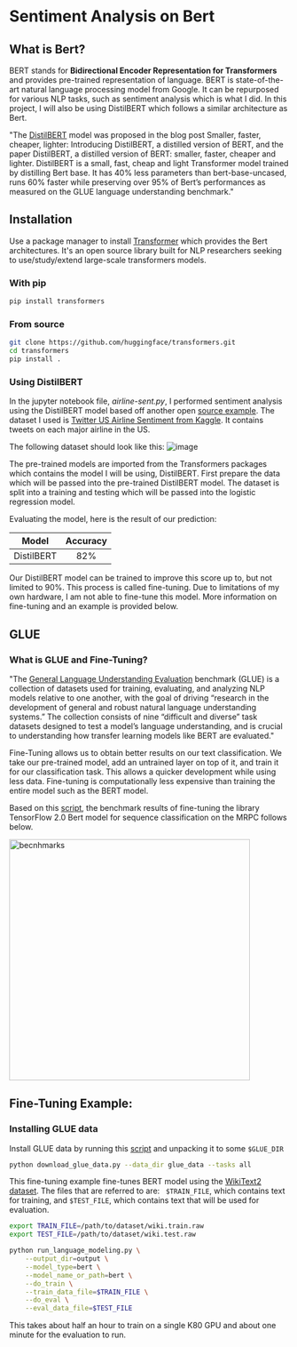 # Sentiment Analysis on Bert

## What is Bert?
BERT stands for __Bidirectional Encoder Representation for Transformers__ and provides pre-trained representation of language. BERT is state-of-the-art natural language processing model from Google. It can be repurposed for various NLP tasks, such as sentiment analysis which is what I did. In this project, I will also be using DistilBERT which follows a similar architecture as Bert.

"The [DistilBERT](https://huggingface.co/transformers/model_doc/distilbert.html) model was proposed in the blog post Smaller, faster, cheaper, lighter: Introducing DistilBERT, a distilled version of BERT, and the paper DistilBERT, a distilled version of BERT: smaller, faster, cheaper and lighter. DistilBERT is a small, fast, cheap and light Transformer model trained by distilling Bert base. It has 40% less parameters than bert-base-uncased, runs 60% faster while preserving over 95% of Bert’s performances as measured on the GLUE language understanding benchmark."

## Installation

Use a package manager to install [Transformer](https://huggingface.co/transformers/index.html) which provides the Bert architectures. It's an open source library built for NLP researchers seeking to use/study/extend large-scale transformers models.

### With pip
```bash
pip install transformers
```
### From source
```bash
git clone https://github.com/huggingface/transformers.git
cd transformers
pip install .
```
### Using DistilBERT
In the jupyter notebook file, _airline-sent.py_, I performed sentiment analysis using the DistilBERT model based off another open [source example](https://github.com/jalammar/jalammar.github.io/tree/master/notebooks/bert). The dataset I used is [Twitter US Airline Sentiment from Kaggle](https://www.kaggle.com/crowdflower/twitter-airline-sentiment). It contains tweets on each major airline in the US.

The following dataset should look like this:
![image](https://user-images.githubusercontent.com/14842967/81838842-b6624700-9514-11ea-8529-908be57d2766.png)


The pre-trained models are imported from the Transformers packages which contains the model I will be using, DistilBERT. First prepare the data which will be passed into the pre-trained DistilBERT model. The dataset is split into a training and testing which will be passed into the logistic regression model.

Evaluating the model, here is the result of our prediction: 

| Model    |      Accuracy |
|----------|:-------------:|
|DistilBERT |   82%        |


Our DistilBERT model can be trained to improve this score up to, but not limited to 90%. This process is called fine-tuning. Due to limitations of my own hardware, I am not able to fine-tune this model. More information on fine-tuning and an example is provided below.

## GLUE


### What is GLUE and Fine-Tuning?

"The [General Language Understanding Evaluation](https://mccormickml.com/2019/11/05/GLUE/) benchmark (GLUE) is a collection of datasets used for training, evaluating, and analyzing NLP models relative to one another, with the goal of driving “research in the development of general and robust natural language understanding systems.” The collection consists of nine “difficult and diverse” task datasets designed to test a model’s language understanding, and is crucial to understanding how transfer learning models like BERT are evaluated."

Fine-Tuning allows us to obtain better results on our text classification. We take our pre-trained model, add an untrained layer on top of it, and train it for our classification task. This allows a quicker development while using less data. Fine-tuning is computationally less expensive than training the entire model such as the BERT model.

Based on this [script](https://github.com/huggingface/transformers/blob/master/examples/text-classification/run_tf_glue.py), the benchmark results of fine-tuning the library TensorFlow 2.0 Bert model for sequence classification on the MRPC follows below.

<img width="434" alt="becnhmarks" src="https://user-images.githubusercontent.com/14842967/81595312-462ab880-9390-11ea-944d-5eda5bccca4c.png">


## Fine-Tuning Example:

### Installing GLUE data
Install GLUE data by running this [script](https://gist.github.com/W4ngatang/60c2bdb54d156a41194446737ce03e2e) and unpacking it to some ```$GLUE_DIR```
```bash
python download_glue_data.py --data_dir glue_data --tasks all
```

This fine-tuning example fine-tunes BERT model using the [WikiText2 dataset](https://blog.einstein.ai/the-wikitext-long-term-dependency-language-modeling-dataset/).
The files that are referred to are: ``` $TRAIN_FILE```, which contains text for training, and ```$TEST_FILE```, which contains text that will be used for evaluation.

```bash
export TRAIN_FILE=/path/to/dataset/wiki.train.raw
export TEST_FILE=/path/to/dataset/wiki.test.raw

python run_language_modeling.py \
    --output_dir=output \
    --model_type=bert \
    --model_name_or_path=bert \
    --do_train \
    --train_data_file=$TRAIN_FILE \
    --do_eval \
    --eval_data_file=$TEST_FILE
```


This takes about half an hour to train on a single K80 GPU and about one minute for the evaluation to run.
